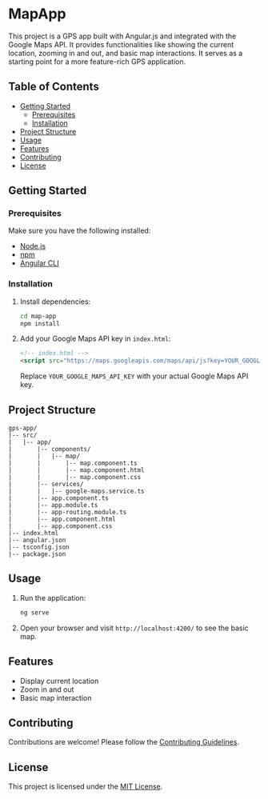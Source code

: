 # MapApp

This project is a GPS app built with Angular.js and integrated with the Google Maps API. It provides functionalities like showing the current location, zooming in and out, and basic map interactions. It serves as a starting point for a more feature-rich GPS application.



## Table of Contents

- [Getting Started](#getting-started)
  - [Prerequisites](#prerequisites)
  - [Installation](#installation)
- [Project Structure](#project-structure)
- [Usage](#usage)
- [Features](#features)
- [Contributing](#contributing)
- [License](#license)



## Getting Started


### Prerequisites

Make sure you have the following installed:

- [Node.js](https://nodejs.org/)
- [npm](https://www.npmjs.com/)
- [Angular CLI](https://angular.io/cli)


### Installation

1. Install dependencies:

   ```bash
   cd map-app
   npm install
   ```

2. Add your Google Maps API key in `index.html`:

   ```html
   <!-- index.html -->
   <script src="https://maps.googleapis.com/maps/api/js?key=YOUR_GOOGLE_MAPS_API_KEY&libraries=places"></script>
   ```

   Replace `YOUR_GOOGLE_MAPS_API_KEY` with your actual Google Maps API key.



## Project Structure

```plaintext
gps-app/
|-- src/
|   |-- app/
|       |-- components/
|       |   |-- map/
|       |       |-- map.component.ts
|       |       |-- map.component.html
|       |       |-- map.component.css
|       |-- services/
|       |   |-- google-maps.service.ts
|       |-- app.component.ts
|       |-- app.module.ts
|       |-- app-routing.module.ts
|       |-- app.component.html
|       |-- app.component.css
|-- index.html
|-- angular.json
|-- tsconfig.json
|-- package.json
```



## Usage

1. Run the application:

   ```bash
   ng serve
   ```

2. Open your browser and visit `http://localhost:4200/` to see the basic map.



## Features

- Display current location
- Zoom in and out
- Basic map interaction



## Contributing

Contributions are welcome! Please follow the [Contributing Guidelines](CONTRIBUTING.md).



## License

This project is licensed under the [MIT License](LICENSE).
